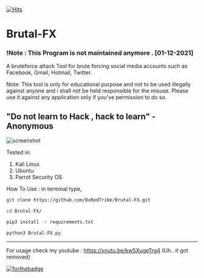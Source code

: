 [![Hits](https://hits.sh/github.com/0xRedTribe/Brutal-FX.svg?style=for-the-badge&label=Hits&color=585858&labelColor=000000&logo=github)](https://hits.sh/github.com/0xRedTribe/Brutal-FX/)

# Brutal-FX     

### !Note : This Program is not maintained anymore . [01-12-2021] 

A bruteforce attack Tool for brute forcing social media accounts such as Facebook, Gmail, Hotmail, Twitter.

Note: This tool is only for educational purpose and not to be used illegally against anyone and i shall not be held responsible for the misuse. Please use it against any application only if you've permission to do so.

"Do not learn to Hack , hack to learn" 
                              -Anonymous
------------------------------------------------------------------------------------------------
![screenshot](https://user-images.githubusercontent.com/68897241/91157052-5f901000-e6b4-11ea-861b-1e92c7435714.png)

Tested in:
 1. Kali Linux
 2. Ubuntu
 3. Parrot Security OS 

 
 
How To Use :
in terminal type,
```bash
git clone https://github.com/0xRedTribe/Brutal-FX.git

cd Brutal-FX/

pip3 install -r requirements.txt

python3 Brutal-FX.py
```
------------------------------------------------------------------------------------------------------
For usage check my youtube : https://youtu.be/kw5XugeTrg4
(Uh.. it got removed)

[![forthebadge](https://forthebadge.com/images/badges/open-source.svg)](https://forthebadge.com)
